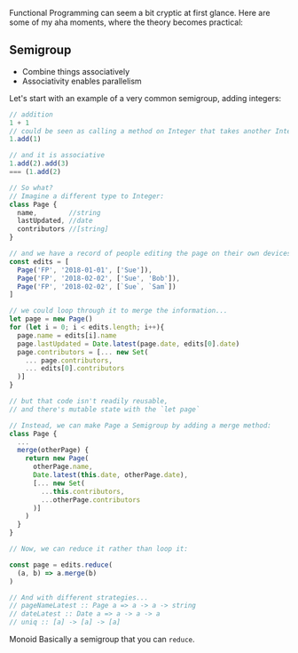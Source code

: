 Functional Programming can seem a bit cryptic at first glance. Here are some of my aha moments, where the theory becomes practical:

## Semigroup
- Combine things associatively
- Associativity enables parallelism

Let's start with an example of a very common semigroup, adding integers:

```javascript
// addition
1 + 1
// could be seen as calling a method on Integer that takes another Integer
1.add(1)

// and it is associative
1.add(2).add(3)
=== (1.add(2)

// So what?
// Imagine a different type to Integer:
class Page {
  name,        //string
  lastUpdated, //date
  contributors //[string]
}

// and we have a record of people editing the page on their own devices
const edits = [
  Page('FP', '2018-01-01', ['Sue']),
  Page('FP', '2018-02-02', ['Sue', 'Bob']),
  Page('FP', '2018-02-02', [`Sue`, `Sam`])
]

// we could loop through it to merge the information...
let page = new Page()
for (let i = 0; i < edits.length; i++){
  page.name = edits[i].name
  page.lastUpdated = Date.latest(page.date, edits[0].date)
  page.contributors = [... new Set(
    ... page.contributors,
    ... edits[0].contributors
  )]
}

// but that code isn't readily reusable,
// and there's mutable state with the `let page`

// Instead, we can make Page a Semigroup by adding a merge method:
class Page {
  ...
  merge(otherPage) {
    return new Page(
      otherPage.name,
      Date.latest(this.date, otherPage.date),
      [... new Set(
        ...this.contributors,
        ...otherPage.contributors
      )]
    )
  }
}

// Now, we can reduce it rather than loop it:

const page = edits.reduce(
  (a, b) => a.merge(b)
)

// And with different strategies...
// pageNameLatest :: Page a => a -> a -> string
// dateLatest :: Date a => a -> a -> a
// uniq :: [a] -> [a] -> [a]
```

Monoid
Basically a semigroup that you can `reduce`. 

```javascript
```
<!--stackedit_data:
eyJoaXN0b3J5IjpbNTk1NDg1NTM5LDE5OTE0NTkxOTEsMjE2Mz
AzNjQ1LC0xMzU1NTM1OTEzLC00NTQ1MDg2MzJdfQ==
-->